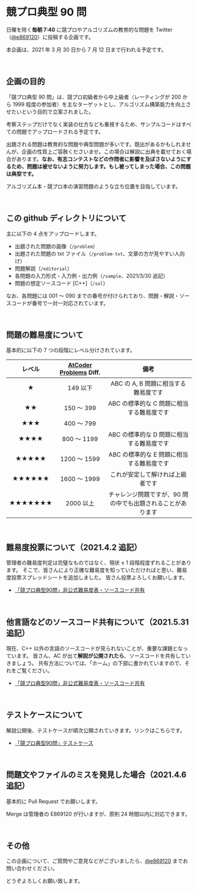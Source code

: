 # 競プロ典型 90 問
日曜を除く**毎朝 7:40** に競プロやアルゴリズムの教育的な問題を Twitter（[@e869120](https://twitter.com/e869120)）に投稿する企画です。

本企画は、2021 年 3 月 30 日から 7 月 12 日まで行われる予定です。

<br />

## 企画の目的
「競プロ典型 90 問」は、競プロ初級者から中上級者（レーティングが 200 から 1999 程度の参加者）を主なターゲットとし、アルゴリズム構築能力を向上させたいという目的で立案されました。

考察ステップだけでなく実装の仕方なども重視するため、サンプルコードはすべての問題でアップロードされる予定です。

出題される問題は教育的な問題や典型問題が多いです。既出があるかもしれませんが、企画の性質上ご容赦くださいませ。この場合は解説に出典を載せておく場合があります。**なお、有志コンテストなどの作問者に影響を及ぼさないようにするため、問題は被せないように努力します。もし被ってしまった場合、この問題は典型です。**

アルゴリズム本・競プロ本の演習問題のような立ち位置を目指しています。

<br />

## この github ディレクトリについて
主に以下の 4 点をアップロードします。

* 出題された問題の画像（<code>/problem</code>）
* 出題された問題の txt ファイル（<code>/problem-txt</code>、文章の方が見やすい人向け）
* 問題解説（<code>/editorial</code>）
* 各問題の入力形式・入力例・出力例（<code>/sample</code>、2021/3/30 追記）
* 問題の想定ソースコード [C++]（<code>/sol</code>）

なお、各問題には 001 ～ 090 までの番号が付けられており、問題・解説・ソースコードが番号で一対一対応されています。

<br />

## 問題の難易度について
基本的に以下の 7 つの段階にレベル分けされています。

| レベル | [AtCoder Problems](https://kenkoooo.com/atcoder#/table/) Diff. | 備考 |
|:---:|:---:|:---:|
| ★ | 149 以下 | ABC の A, B 問題に相当する難易度です |
| ★★ | 150 ～ 399 | ABC の標準的な C 問題に相当する難易度です |
| ★★★ | 400 ～ 799 |  |
| ★★★★ | 800 ～ 1199 | ABC の標準的な D 問題に相当する難易度です |
| ★★★★★ | 1200 ～ 1599 | ABC の標準的な E 問題に相当する難易度です |
| ★★★★★★ | 1600 ～ 1999 | これが安定して解ければ上級者です |
| ★★★★★★★ | 2000 以上 | チャレンジ問題ですが、90 問の中でも出題されることがあります |

<br />

## 難易度投票について（2021.4.2 追記）
管理者の難易度判定は完璧なものではなく、現状 ± 1 段階程度ずれることがあります。
そこで、皆さんにより正確な難易度を知っていただければと思い、難易度投票スプレッドシートを追加しました。
皆さん投票よろしくお願いします。

- [「競プロ典型90問」非公式難易度表・ソースコード共有](https://docs.google.com/spreadsheets/d/1GG4Higis4n4GJBViVltjcbuNfyr31PzUY_ZY1zh2GuI/edit#gid=0)

<br />

## 他言語などのソースコード共有について（2021.5.31 追記）
現在、C++ 以外の言語のソースコードが見られないことが、重要な課題となっています。
皆さん、AC が出て**解説が公開されたら**、ソースコードを共有していきましょう。
共有方法については、「ホーム」の下部に書かれていますので、それをご覧ください。

- [「競プロ典型90問」非公式難易度表・ソースコード共有](https://docs.google.com/spreadsheets/d/1GG4Higis4n4GJBViVltjcbuNfyr31PzUY_ZY1zh2GuI/edit#gid=0)

<br />

## テストケースについて
解説公開後、テストケースが順次公開されていきます。リンクはこちらです。

* [「競プロ典型90問」テストケース](https://www.dropbox.com/sh/nx3tnilzqz7df8a/AAC-L790bxKBVkmB6pdMUgk4a/typical90?dl=0&subfolder_nav_tracking=1)

<br />

## 問題文やファイルのミスを発見した場合（2021.4.6 追記）
基本的に Pull Request でお願いします。

Merge は管理者の E869120 が行いますが、原則 24 時間以内に対応できます。

<br />

## その他
この企画について、ご質問やご意見などがございましたら、[@e869120](https://twitter.com/e869120) までお問い合わせください。

どうぞよろしくお願い致します。
